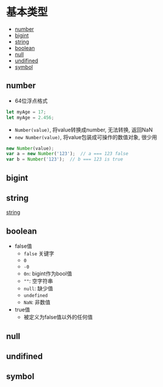 # 基本类型

- [number](#number)
- [bigint](#bigint)
- [string](#string)
- [boolean](#boolean)
- [null](#null)
- [undifined](#undifined)
- [symbol](#symbol)

## number

- 64位浮点格式

```javascript
let myAge = 17;
let myAge = 2.456;
```

- `Number(value)`, 将value转换成number, 无法转换, 返回NaN
- `new Number(value)`, 将value包装成可操作的数值对象, 很少用

```javascript
new Number(value);
var a = new Number('123');  // a === 123 false
var b = Number('123');  // b === 123 is true
```

## bigint

## string

[string](javascript-string.md)

## boolean

- false值
  - `false` 关键字
  - `0`
  - `-0`
  - `0n`: bigint作为bool值
  - `""`: 空字符串 
  - `null`: 缺少值
  - `undefined`
  - `NaN`: 非数值
- true值
  - 被定义为false值以外的任何值

## null

## undifined

## symbol
